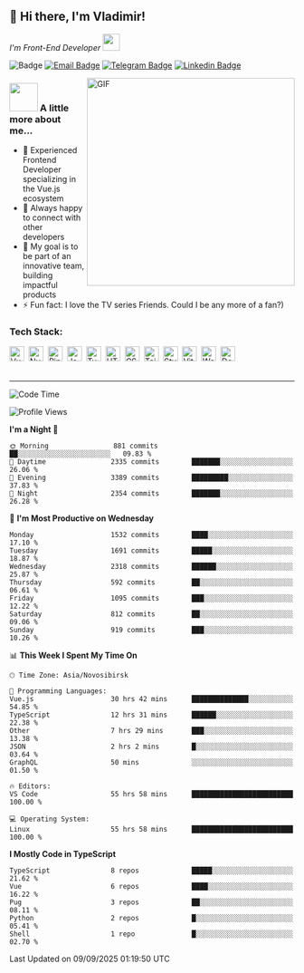 ## 🦄 Hi there, I'm Vladimir!

<p><em>I'm Front-End Developer <img src="https://i.giphy.com/WUlplcMpOCEmTGBtBW.webp" width="30"></em>
</p>

![Badge](https://hitscounter.dev/api/hit?url=https%3A%2F%2Fgithub.com%2Fvofronte&label=гости&icon=github&color=%23E7E7E7)
[![Email Badge](https://cdn.jsdelivr.net/gh/vofronte/icons@latest/mail_badge.svg)](mailto:Hi@BetterCallSergeev.pro)
[![Telegram Badge](https://cdn.jsdelivr.net/gh/vofronte/icons@latest/tg_badge.svg)](https://t.me/vofronte) [![Linkedin
Badge](https://cdn.jsdelivr.net/gh/vofronte/icons@latest/linkedin_badge.svg)](https://www.linkedin.com/in/vofronte/)


<img align="right" alt="GIF" width="367" src="https://i.giphy.com/L8K62iTDkzGX6.webp" />

### <img src="https://i.giphy.com/VgCDAzcKvsR6OM0uWg.webp" width="50"> A little more about me...

- 🔭 Experienced Frontend Developer specializing in the Vue.js ecosystem
- 👯 Always happy to connect with other developers
- 🥅 My goal is to be part of an innovative team, building impactful products
- ⚡ Fun fact: I love the TV series Friends. Could I be any more of a fan?)

### Tech Stack:

<div class="tools-container">
	<img title="Vue.js" alt="Vue.js" width="26px" src="https://cdn.jsdelivr.net/gh/vofronte/icons@latest/vue.svg" style="vertical-align: middle; margin-right: 4px; margin-bottom: 4px;"/>
	<img title="Nuxt.js" alt="Nuxt.js" width="26px" src="https://cdn.jsdelivr.net/gh/vofronte/icons@latest/nuxt.png" style="vertical-align: middle; margin-right: 4px; margin-bottom: 4px;"/>
	<img title="Pinia" alt="Pinia" width="26px" src="https://cdn.jsdelivr.net/gh/vofronte/icons@latest/pinia.svg" style="vertical-align: middle; margin-right: 4px; margin-bottom: 4px;"/>
	<img title="JavaScript" alt="JavaScript" width="26px" src="https://cdn.jsdelivr.net/gh/vofronte/icons@latest/js.svg" style="vertical-align: middle; margin-right: 4px; margin-bottom: 4px;"/>
	<img title="TypeScript" alt="TypeScript" width="26px" src="https://cdn.jsdelivr.net/gh/vofronte/icons@latest/ts.svg" style="vertical-align: middle; margin-right: 4px; margin-bottom: 4px;"/>
	<img title="HTML" alt="HTML" width="26px" src="https://cdn.jsdelivr.net/gh/vofronte/icons@latest/html.svg" style="vertical-align: middle; margin-right: 4px; margin-bottom: 4px;"/>
	<img title="CSS" alt="CSS" width="26px" src="https://cdn.jsdelivr.net/gh/vofronte/icons@latest/css.svg" style="vertical-align: middle; margin-right: 4px; margin-bottom: 4px;"/>
	<img title="Tailwind" alt="Tailwind" width="26px" src="https://cdn.jsdelivr.net/gh/vofronte/icons@latest/tailwind.svg" style="vertical-align: middle; margin-right: 4px; margin-bottom: 4px;"/>
	<img title="Stylus" alt="Stylus" width="26px" src="https://cdn.jsdelivr.net/gh/vofronte/icons@latest/stylus.svg" style="vertical-align: middle; margin-right: 4px; margin-bottom: 4px;"/>
	<img title="Vite" alt="Vite" width="26px" src="https://cdn.jsdelivr.net/gh/vofronte/icons@latest/vite.svg" style="vertical-align: middle; margin-right: 4px; margin-bottom: 4px;"/>
	<img title="Webpack" alt="Webpack" width="26px" src="https://cdn.jsdelivr.net/gh/vofronte/icons@latest/webpack.svg" style="vertical-align: middle; margin-right: 4px; margin-bottom: 4px;"/>
	<img title="Docker" alt="Docker" width="26px" src="https://cdn.jsdelivr.net/gh/vofronte/icons@latest/docker.svg" style="vertical-align: middle; margin-right: 4px; margin-bottom: 4px;"/>
</div>
<br />

---
<!--START_SECTION:waka-->
![Code Time](http://img.shields.io/badge/Code%20Time-7%2C348%20hrs%2056%20mins-blue)

![Profile Views](http://img.shields.io/badge/Profile%20Views-0-blue)

**I'm a Night 🦉** 

```text
🌞 Morning                881 commits         ██░░░░░░░░░░░░░░░░░░░░░░░   09.83 % 
🌆 Daytime                2335 commits        ███████░░░░░░░░░░░░░░░░░░   26.06 % 
🌃 Evening                3389 commits        █████████░░░░░░░░░░░░░░░░   37.83 % 
🌙 Night                  2354 commits        ███████░░░░░░░░░░░░░░░░░░   26.28 % 
```
📅 **I'm Most Productive on Wednesday** 

```text
Monday                   1532 commits        ████░░░░░░░░░░░░░░░░░░░░░   17.10 % 
Tuesday                  1691 commits        █████░░░░░░░░░░░░░░░░░░░░   18.87 % 
Wednesday                2318 commits        ██████░░░░░░░░░░░░░░░░░░░   25.87 % 
Thursday                 592 commits         ██░░░░░░░░░░░░░░░░░░░░░░░   06.61 % 
Friday                   1095 commits        ███░░░░░░░░░░░░░░░░░░░░░░   12.22 % 
Saturday                 812 commits         ██░░░░░░░░░░░░░░░░░░░░░░░   09.06 % 
Sunday                   919 commits         ███░░░░░░░░░░░░░░░░░░░░░░   10.26 % 
```


📊 **This Week I Spent My Time On** 

```text
🕑︎ Time Zone: Asia/Novosibirsk

💬 Programming Languages: 
Vue.js                   30 hrs 42 mins      ██████████████░░░░░░░░░░░   54.85 % 
TypeScript               12 hrs 31 mins      ██████░░░░░░░░░░░░░░░░░░░   22.38 % 
Other                    7 hrs 29 mins       ███░░░░░░░░░░░░░░░░░░░░░░   13.38 % 
JSON                     2 hrs 2 mins        █░░░░░░░░░░░░░░░░░░░░░░░░   03.64 % 
GraphQL                  50 mins             ░░░░░░░░░░░░░░░░░░░░░░░░░   01.50 % 

🔥 Editors: 
VS Code                  55 hrs 58 mins      █████████████████████████   100.00 % 

💻 Operating System: 
Linux                    55 hrs 58 mins      █████████████████████████   100.00 % 
```

**I Mostly Code in TypeScript** 

```text
TypeScript               8 repos             █████░░░░░░░░░░░░░░░░░░░░   21.62 % 
Vue                      6 repos             ████░░░░░░░░░░░░░░░░░░░░░   16.22 % 
Pug                      3 repos             ██░░░░░░░░░░░░░░░░░░░░░░░   08.11 % 
Python                   2 repos             █░░░░░░░░░░░░░░░░░░░░░░░░   05.41 % 
Shell                    1 repo              █░░░░░░░░░░░░░░░░░░░░░░░░   02.70 % 
```




 Last Updated on 09/09/2025 01:19:50 UTC
<!--END_SECTION:waka-->
